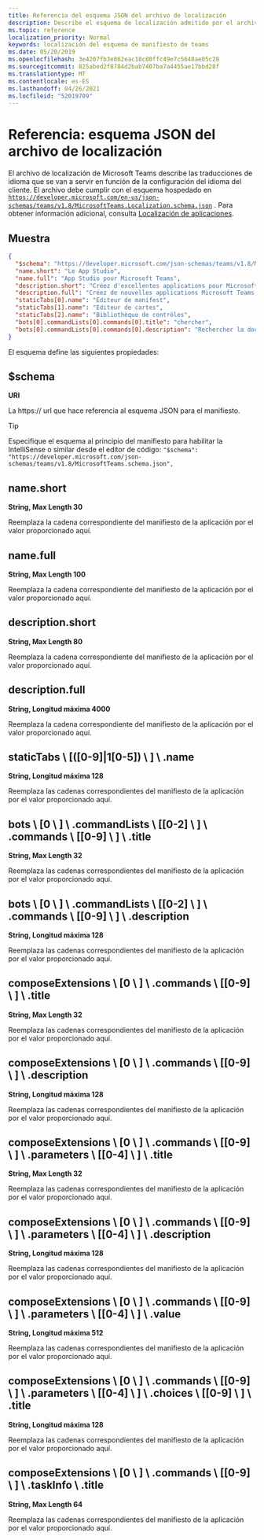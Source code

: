 ```yaml
---
title: Referencia del esquema JSON del archivo de localización
description: Describe el esquema de localización admitido por el archivo de localización para Microsoft Teams
ms.topic: reference
localization_priority: Normal
keywords: localización del esquema de manifiesto de teams
ms.date: 05/20/2019
ms.openlocfilehash: 3e4207fb3e862eac18c80ffc49e7c5648ae05c28
ms.sourcegitcommit: 825abed2f8784d2bab7407ba7a4455ae17bbd28f
ms.translationtype: MT
ms.contentlocale: es-ES
ms.lasthandoff: 04/26/2021
ms.locfileid: "52019709"
---
```

# <a name="reference-localization-file-json-schema"></a>Referencia: esquema JSON del archivo de localización

El archivo de localización de Microsoft Teams describe las traducciones de idioma que se van a servir en función de la configuración del idioma del cliente. El archivo debe cumplir con el esquema hospedado en [`https://developer.microsoft.com/en-us/json-schemas/teams/v1.8/MicrosoftTeams.Localization.schema.json`](https://developer.microsoft.com/en-us/json-schemas/teams/v1.8/MicrosoftTeams.Localization.schema.json) . Para obtener información adicional, consulta [Localización de aplicaciones](~/concepts/build-and-test/apps-localization.md).

## <a name="sample"></a>Muestra

```json
{
  "$schema": "https://developer.microsoft.com/json-schemas/teams/v1.8/MicrosoftTeams.schema.json",
  "name.short": "Le App Studio",
  "name.full": "App Studio pour Microsoft Teams",
  "description.short": "Créez d'excellentes applications pour Microsoft Teams avec App Studio.",
  "description.full": "Créez de nouvelles applications Microsoft Teams, concevez et prévisualisez des cartes bot, et explorez la documentation avec App Studio.",
  "staticTabs[0].name": "Editeur de manifest",
  "staticTabs[1].name": "Editeur de cartes",
  "staticTabs[2].name": "Bibliothèque de contrôles",
  "bots[0].commandLists[0].commands[0].title": "chercher",
  "bots[0].commandLists[0].commands[0].description": "Rechercher la documentation Teams pertinente"
}
```

El esquema define las siguientes propiedades:

## <a name="schema"></a>$schema

**URI**

La https:// url que hace referencia al esquema JSON para el manifiesto.

> [!TIP]
> Especifique el esquema al principio del manifiesto para habilitar la IntelliSense o similar desde el editor de código: `"$schema": "https://developer.microsoft.com/json-schemas/teams/v1.8/MicrosoftTeams.schema.json",`

## <a name="nameshort"></a>name.short

**String, Max Length 30**

Reemplaza la cadena correspondiente del manifiesto de la aplicación por el valor proporcionado aquí.

## <a name="namefull"></a>name.full

**String, Max Length 100**

Reemplaza la cadena correspondiente del manifiesto de la aplicación por el valor proporcionado aquí.

## <a name="descriptionshort"></a>description.short

**String, Max Length 80**

Reemplaza la cadena correspondiente del manifiesto de la aplicación por el valor proporcionado aquí.

## <a name="descriptionfull"></a>description.full

**String, Longitud máxima 4000**

Reemplaza la cadena correspondiente del manifiesto de la aplicación por el valor proporcionado aquí.

## <a name="statictabs0-910-5name"></a>staticTabs \\ [([0-9]|1[0-5]) \\ ] \\ .name

**String, Longitud máxima 128**

Reemplaza las cadenas correspondientes del manifiesto de la aplicación por el valor proporcionado aquí.

## <a name="bots0commandlists0-2commands0-9title"></a>bots \\ [0 \\ ] \\ .commandLists \\ [[0-2] \\ ] \\ .commands \\ [[0-9] \\ ] \\ .title

**String, Max Length 32**

Reemplaza las cadenas correspondientes del manifiesto de la aplicación por el valor proporcionado aquí.

## <a name="bots0commandlists0-2commands0-9description"></a>bots \\ [0 \\ ] \\ .commandLists \\ [[0-2] \\ ] \\ .commands \\ [[0-9] \\ ] \\ .description

**String, Longitud máxima 128**

Reemplaza las cadenas correspondientes del manifiesto de la aplicación por el valor proporcionado aquí.

## <a name="composeextensions0commands0-9title"></a>composeExtensions \\ [0 \\ ] \\ .commands \\ [[0-9] \\ ] \\ .title

**String, Max Length 32**

Reemplaza las cadenas correspondientes del manifiesto de la aplicación por el valor proporcionado aquí.

## <a name="composeextensions0commands0-9description"></a>composeExtensions \\ [0 \\ ] \\ .commands \\ [[0-9] \\ ] \\ .description

**String, Longitud máxima 128**

Reemplaza las cadenas correspondientes del manifiesto de la aplicación por el valor proporcionado aquí.

## <a name="composeextensions0commands0-9parameters0-4title"></a>composeExtensions \\ [0 \\ ] \\ .commands \\ [[0-9] \\ ] \\ .parameters \\ [[0-4] \\ ] \\ .title

**String, Max Length 32**

Reemplaza las cadenas correspondientes del manifiesto de la aplicación por el valor proporcionado aquí.

## <a name="composeextensions0commands0-9parameters0-4description"></a>composeExtensions \\ [0 \\ ] \\ .commands \\ [[0-9] \\ ] \\ .parameters \\ [[0-4] \\ ] \\ .description

**String, Longitud máxima 128**

Reemplaza las cadenas correspondientes del manifiesto de la aplicación por el valor proporcionado aquí.

## <a name="composeextensions0commands0-9parameters0-4value"></a>composeExtensions \\ [0 \\ ] \\ .commands \\ [[0-9] \\ ] \\ .parameters \\ [[0-4] \\ ] \\ .value

**String, Longitud máxima 512**

Reemplaza las cadenas correspondientes del manifiesto de la aplicación por el valor proporcionado aquí.

## <a name="composeextensions0commands0-9parameters0-4choices0-9title"></a>composeExtensions \\ [0 \\ ] \\ .commands \\ [[0-9] \\ ] \\ .parameters \\ [[0-4] \\ ] \\ .choices \\ [[0-9] \\ ] \\ .title

**String, Longitud máxima 128**

Reemplaza las cadenas correspondientes del manifiesto de la aplicación por el valor proporcionado aquí.

## <a name="composeextensions0commands0-9taskinfotitle"></a>composeExtensions \\ [0 \\ ] \\ .commands \\ [[0-9] \\ ] \\ .taskInfo \\ .title

**String, Max Length 64**

Reemplaza las cadenas correspondientes del manifiesto de la aplicación por el valor proporcionado aquí.
